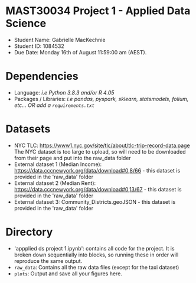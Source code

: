 # MAST30034 Project 1 - Applied Data Science
- Student Name: Gabrielle MacKechnie
- Student ID: 1084532
- Due Date: Monday 16th of August 11:59:00 am (AEST).

# Dependencies
- Language: _i.e Python 3.8.3 and/or R 4.05_
- Packages / Libraries: _i.e pandas, pyspark, sklearn, statsmodels, folium, etc... OR add a `requirements.txt`_

# Datasets
- NYC TLC: https://www1.nyc.gov/site/tlc/about/tlc-trip-record-data.page
The NYC dataset is too large to upload, so will need to be downloaded from their page and put into the raw_data folder
- External dataset 1 (Median Income): https://data.cccnewyork.org/data/download#0,8/66 - this dataset is provided in the 'raw_data' folder
- External dataset 2 (Median Rent): https://data.cccnewyork.org/data/download#0,13/67 -  this dataset is provided in the 'raw_data' folder
- External dataset 3: Community_Districts.geoJSON - this dataset is provided in the 'raw_data' folder

# Directory
- 'appplied ds project 1.ipynb': contains all code for the project. It is broken down sequentially into blocks, so running these in order will reproduce the same output.
- `raw_data`: Contains all the raw data files (except for the taxi dataset)
- `plots`: Output and save all your figures here.
